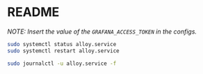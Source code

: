 # README

_NOTE: Insert the value of the `GRAFANA_ACCESS_TOKEN` in the configs._

```bash
sudo systemctl status alloy.service
sudo systemctl restart alloy.service

sudo journalctl -u alloy.service -f
```
